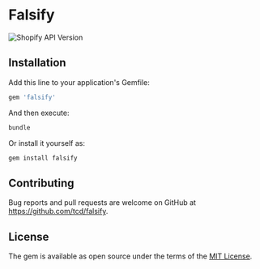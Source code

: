 # Falsify

![Shopify API Version](https://img.shields.io/badge/Shopify_API-2019--10-brightgreen.svg)

## Installation

Add this line to your application's Gemfile:

```ruby
gem 'falsify'
```

And then execute:

```sh
bundle
```
Or install it yourself as:

```sh
gem install falsify
```

## Contributing

Bug reports and pull requests are welcome on GitHub at https://github.com/tcd/falsify.

## License

The gem is available as open source under the terms of the [MIT License](https://opensource.org/licenses/MIT).
